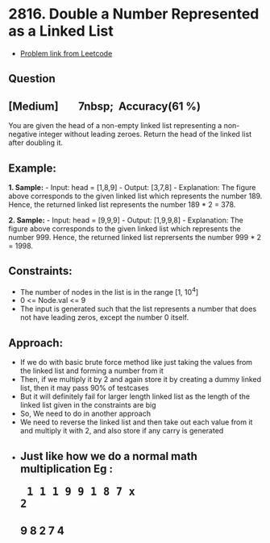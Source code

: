 # 2816. Double a Number Represented as a Linked List
- [Problem link from Leetcode](https://leetcode.com/problems/double-a-number-represented-as-a-linked-list/description/)
## Question
## [Medium] &nbsp;&nbsp;&nbsp;&nbsp;&nbsp;&nbsp;&nbsp;7nbsp;&nbsp; Accuracy(61 %)
You are given the head of a non-empty linked list representing a non-negative integer without leading zeroes.
Return the head of the linked list after doubling it.
## Example:
**1. Sample:**
      - Input: head = [1,8,9]
      - Output: [3,7,8]
      - Explanation: The figure above corresponds to the given linked list which represents the number 189. Hence, the returned linked list represents the number 189 * 2 = 378.

**2. Sample:**
      - Input: head = [9,9,9]
      - Output: [1,9,9,8]
      - Explanation: The figure above corresponds to the given linked list which represents the number 999. Hence, the returned linked list reprersents the number 999 * 2 = 1998. 
 
## Constraints:
- The number of nodes in the list is in the range [1, 10<sup>4</sup>]
- 0 <= Node.val <= 9
- The input is generated such that the list represents a number that does not have leading zeros, except the number 0 itself.

## Approach:
- If we do with basic brute force method like just taking the values from the linked list and forming a number from it
- Then, if we multiply it by 2 and again store it by creating a dummy linked list, then it may pass 90% of testcases
- But it will definitely fail for larger length linked list as the length of the linked list given in the constraints are big
- So, We need to do in another approach
- We need to reverse the linked list and then take out each value from it and multiply it with 2, and also store if any carry is generated
- Just like how we do a normal math multiplication
Eg :  <pre> 
  1   1 1
  9 9 1 8 7
     x    2
  ---------
  9 8 2 7 4
  ---------
  </pre>

